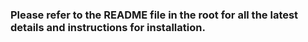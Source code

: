 ### Please refer to the README file in the root for all the latest details and instructions for installation.

